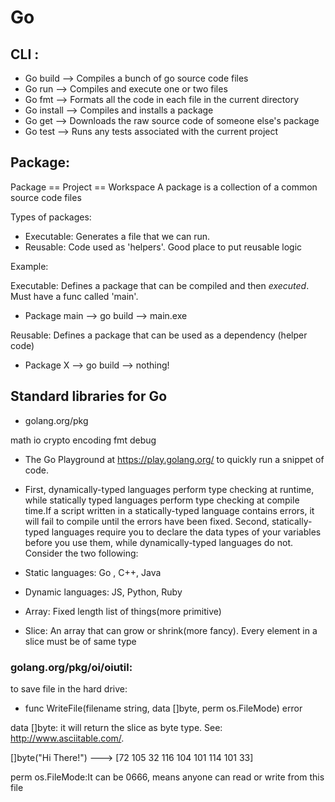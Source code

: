 # Go

## CLI : 
 * Go build --> Compiles a bunch of go source code files
 * Go run --> Compiles and execute one or two  files
 * Go fmt --> Formats all the code in each file in the current directory
 * Go install --> Compiles and installs a package
 * Go get --> Downloads the raw source code of someone else's package
 * Go test --> Runs any tests associated with the current project

## Package:
Package == Project == Workspace
A package is a collection of a common source code files

Types of packages: 
 * Executable: Generates a file that we can run.
 * Reusable: Code used as 'helpers'. Good place to put reusable logic

  Example:
  
  Executable:  Defines a package that can be compiled and then *executed*. Must have a func called 'main'. 
  * Package main --> go build --> main.exe

  Reusable: Defines a package that can be used as a dependency (helper code)
  * Package X    --> go build --> nothing!

## Standard libraries for Go
  * golang.org/pkg

  math  io  crypto  encoding  fmt debug

  * The Go Playground at https://play.golang.org/ to quickly run a snippet of code.
  * First, dynamically-typed languages perform type checking at runtime, while statically typed languages perform type checking at compile time.If a script written in a statically-typed language contains errors, it will fail to compile until the errors have been fixed.
  Second, statically-typed languages require you to declare the data types of your variables before you use them, while dynamically-typed languages do not. Consider the two following:
  * Static languages: Go , C++, Java
  * Dynamic languages: JS, Python, Ruby 

  * Array: Fixed length list of things(more primitive)
  * Slice: An array that can grow or shrink(more fancy). Every element in a slice must be of same type

### golang.org/pkg/oi/oiutil:
to save file in the hard drive: 

* func WriteFile(filename string, data []byte, perm os.FileMode) error


data []byte: it will return the slice as byte type. See: http://www.asciitable.com/. 

[]byte("Hi There!") ---> [72 105 32 116 104 101 114 101 33]


perm os.FileMode:It can be 0666, means anyone can read or write from this file
